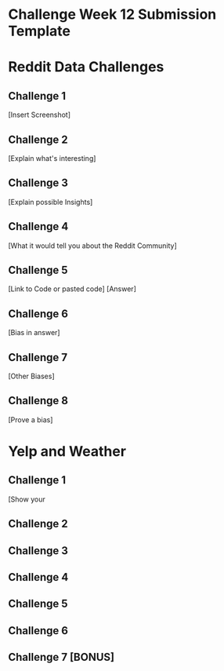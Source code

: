 # Challenge Week 12 Submission Template

# Reddit Data Challenges

## Challenge 1

[Insert Screenshot]

## Challenge 2

[Explain what's interesting]

## Challenge 3

[Explain possible Insights]

## Challenge 4

[What it would tell you about the Reddit Community]

## Challenge 5

[Link to Code or pasted code]
[Answer]

## Challenge 6

[Bias in answer]

## Challenge 7

[Other Biases]

## Challenge 8

[Prove a bias]

# Yelp and Weather 

## Challenge 1

[Show your 

## Challenge 2

## Challenge 3

## Challenge 4

## Challenge 5

## Challenge 6

## Challenge 7 [BONUS]




